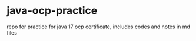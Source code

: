 # java-ocp-practice
repo for practice for java 17 ocp certificate, includes codes and notes in md files

